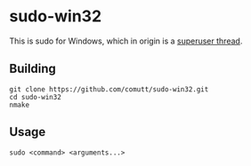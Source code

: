sudo-win32
=============

This is sudo for Windows, which in origin is a [superuser thread](http://superuser.com/questions/122418/theres-no-sudo-command-in-cygwin).


## Building

    git clone https://github.com/comutt/sudo-win32.git
    cd sudo-win32
    nmake

## Usage

    sudo <command> <arguments...>
